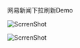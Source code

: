 网易新闻下拉刷新Demo

![ScrrenShot](https://raw.github.com/phaibin/EGOTableViewPullRefresh/master/ScreenShot-1.png)

![ScrrenShot](https://raw.github.com/phaibin/EGOTableViewPullRefresh/master/ScreenShot-2.png)